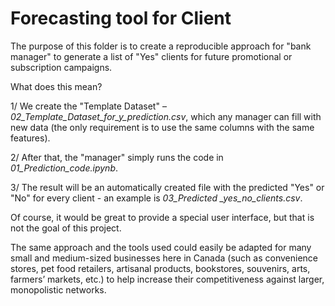 # Forecasting tool for Client #

The purpose of this folder is to create a reproducible approach for "bank manager" to generate a list of "Yes" clients for future promotional or subscription campaigns.

What does this mean?

1/ We create the "Template Dataset" – *02_Template_Dataset_for_y_prediction.csv*, which any manager can fill with new data (the only requirement is to use the same columns with the same features).

2/ After that, the "manager" simply runs the code in *01_Prediction_code.ipynb*.

3/ The result will be an automatically created file with the predicted "Yes" or "No" for every client - an example is *03_Predicted _yes_no_clients.csv*.

Of course, it would be great to provide a special user interface, but that is not the goal of this project.

The same approach and the tools used could easily be adapted for many small and medium-sized businesses here in Canada (such as convenience stores, pet food retailers, artisanal products, bookstores, souvenirs, arts, farmers’ markets, etc.) to help increase their competitiveness against larger, monopolistic networks.
